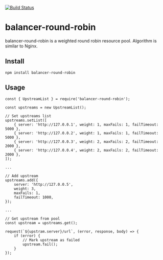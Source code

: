 [![Build Status](https://travis-ci.org/yarkeev/balancer-round-robin.svg?branch=master)](https://travis-ci.org/github/yarkeev/balancer-round-robin)

# balancer-round-robin

balancer-round-robin is a weighted round robin resource pool. Algorithm is similar to Nginx.

## Install

```
npm install balancer-round-robin
```

## Usage

```
const { UpstreamList } = require('balancer-round-robin');

const upstreams = new UpstreamList();

// Set upstreams list
upstreams.setList([
    { server: 'http://127.0.0.1', weight: 1, maxFails: 1, failTimeout: 5000 },
    { server: 'http://127.0.0.2', weight: 1, maxFails: 1, failTimeout: 5000 },
    { server: 'http://127.0.0.3', weight: 2, maxFails: 2, failTimeout: 2000 },
    { server: 'http://127.0.0.4', weight: 2, maxFails: 2, failTimeout: 2000 },
]);

...

// Add upstream
upstreams.add({
    server: 'http://127.0.0.5',
    weight: 3,
    maxFails: 1,
    failTimeout: 1000,
});

...

// Get upstream from pool
const upstream = upstreams.get();

request(`${upstram.server}/url`, (error, response, body) => {
    if (error) {
        // Mark upstream as failed
        upstream.fail();
    }
});
```
